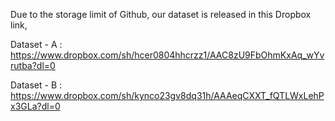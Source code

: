 Due to the storage limit of Github, our dataset is released in this Dropbox link,

Dataset - A : https://www.dropbox.com/sh/hcer0804hhcrzz1/AAC8zU9FbOhmKxAq_wYvrutba?dl=0

Dataset - B : https://www.dropbox.com/sh/kynco23gv8dq31h/AAAeqCXXT_fQTLWxLehPx3GLa?dl=0
